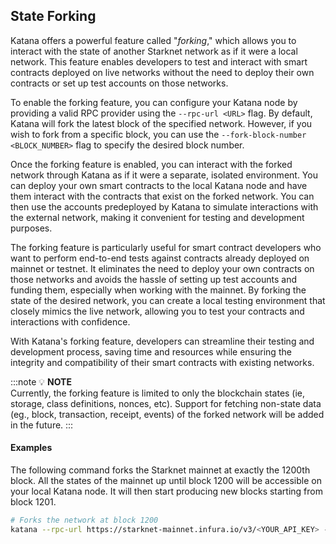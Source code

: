## State Forking

Katana offers a powerful feature called "*forking*," which allows you to interact with the state of another Starknet network as if it were a local network. This feature enables developers to test and interact with smart contracts deployed on live networks without the need to deploy their own contracts or set up test accounts on those networks.

To enable the forking feature, you can configure your Katana node by providing a valid RPC provider using the `--rpc-url <URL>` flag. By default, Katana will fork the latest block of the specified network. However, if you wish to fork from a specific block, you can use the `--fork-block-number <BLOCK_NUMBER>` flag to specify the desired block number.

Once the forking feature is enabled, you can interact with the forked network through Katana as if it were a separate, isolated environment. You can deploy your own smart contracts to the local Katana node and have them interact with the contracts that exist on the forked network. You can then use the accounts predeployed by Katana to simulate interactions with the external network, making it convenient for testing and development purposes.

The forking feature is particularly useful for smart contract developers who want to perform end-to-end tests against contracts already deployed on mainnet or testnet. It eliminates the need to deploy your own contracts on those networks and avoids the hassle of setting up test accounts and funding them, especially when working with the mainnet. By forking the state of the desired network, you can create a local testing environment that closely mimics the live network, allowing you to test your contracts and interactions with confidence.

With Katana's forking feature, developers can streamline their testing and development process, saving time and resources while ensuring the integrity and compatibility of their smart contracts with existing networks.

:::note
💡 **NOTE**  
Currently, the forking feature is limited to only the blockchain states (ie, storage, class definitions, nonces, etc). Support for fetching non-state data (eg., block, transaction, receipt, events) of the forked network will be added in the future.
:::

#### Examples

The following command forks the Starknet mainnet at exactly the 1200th block. All the states of the mainnet up until block 1200 will be accessible on your local Katana node. It will then start producing new blocks starting from block 1201.

```sh
# Forks the network at block 1200
katana --rpc-url https://starknet-mainnet.infura.io/v3/<YOUR_API_KEY> --fork-block-number 1200
```